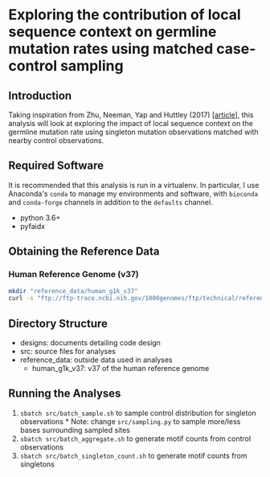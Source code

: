 # Exploring the contribution of local sequence context on germline mutation rates using matched case-control sampling

## Introduction

Taking inspiration from Zhu, Neeman, Yap and Huttley (2017) \[[article](https://www.ncbi.nlm.nih.gov/pubmed/27974498)\], this analysis will look at exploring the impact of local sequence context on the germline mutation rate using singleton mutation observations matched with nearby control observations.

## Required Software

It is recommended that this analysis is run in a virtualenv. In particular, I use Anaconda's `conda` to manage my environments and software, with `bioconda` and `conda-forge` channels in addition to the `defaults` channel.

* python 3.6+
* pyfaidx

## Obtaining the Reference Data

### Human Reference Genome (v37)

```bash
mkdir "reference_data/human_g1k_v37"
curl -s "ftp://ftp-trace.ncbi.nih.gov/1000genomes/ftp/technical/reference/human_g1k_v37.fasta.gz" | gunzip -c > "reference_data/human_g1k_v37/human_g1k_v37.fasta"
```

## Directory Structure

* designs: documents detailing code design
* src: source files for analyses
* reference_data: outside data used in analyses
    * human_g1k_v37: v37 of the human reference genome
    
## Running the Analyses

1. `sbatch src/batch_sample.sh` to sample control distribution for singleton observations
        * Note: change `src/sampling.py` to sample more/less bases surrounding sampled sites
2. `sbatch src/batch_aggregate.sh` to generate motif counts from control observations
3. `sbatch src/batch_singleton_count.sh` to generate motif counts from singletons